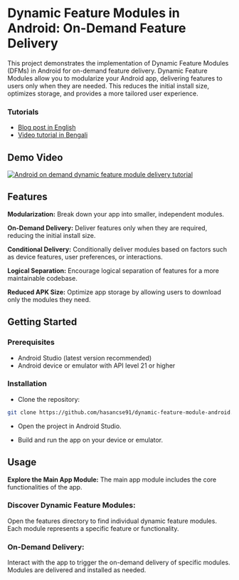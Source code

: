 # Dynamic Feature Modules in Android: On-Demand Feature Delivery
This project demonstrates the implementation of Dynamic Feature Modules (DFMs) in Android for on-demand feature delivery. Dynamic Feature Modules allow you to modularize your Android app, delivering features to users only when they are needed. This reduces the initial install size, optimizes storage, and provides a more tailored user experience.

### Tutorials
- [Blog post in English](https://medium.com/@hasan.cse91/mastering-android-dynamic-feature-module-delivery-1-3-3cf08afd1e42)
- [Video tutorial in Bengali](https://learning.megaminds.technology/courses/android-dynamic-feature-delivery/details)

## Demo Video
[![Android on demand dynamic feature module delivery tutorial](https://github.com/hasancse91/dynamic-feature-module-android/assets/3769029/bdcfa677-9429-406f-b4af-c3f5ccb8e315)](https://youtu.be/p_Slte2zyYc)

## Features
**Modularization:** Break down your app into smaller, independent modules.

**On-Demand Delivery:** Deliver features only when they are required, reducing the initial install size.

**Conditional Delivery:** Conditionally deliver modules based on factors such as device features, user preferences, or interactions.

**Logical Separation:** Encourage logical separation of features for a more maintainable codebase.

**Reduced APK Size:** Optimize app storage by allowing users to download only the modules they need.

## Getting Started
### Prerequisites
- Android Studio (latest version recommended)
- Android device or emulator with API level 21 or higher
### Installation
- Clone the repository:
```bash
git clone https://github.com/hasancse91/dynamic-feature-module-android.git
```
- Open the project in Android Studio.

- Build and run the app on your device or emulator.

## Usage

**Explore the Main App Module:** The main app module includes the core functionalities of the app.

### Discover Dynamic Feature Modules:

Open the features directory to find individual dynamic feature modules.
Each module represents a specific feature or functionality.

### On-Demand Delivery:

Interact with the app to trigger the on-demand delivery of specific modules.
Modules are delivered and installed as needed.
